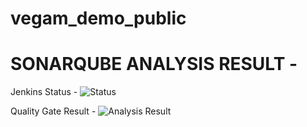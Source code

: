 # vegam_demo_public


<!-- [![Build Status](http://192.168.0.112:8080/buildStatus/icon?job=public_sonarqube_pipeline_pull)](http://192.168.0.112:8080/job/public_sonarqube_pipeline_pull/) -->

# SONARQUBE ANALYSIS RESULT - 



Jenkins Status - ![Status](http://192.168.0.112:8080/buildStatus/icon?job=public_sonarqube_pipeline_pull)

Quality Gate Result - ![Analysis Result](http://192.168.0.112:8080/buildStatus/text?job=public_sonarqube_pipeline_pull)